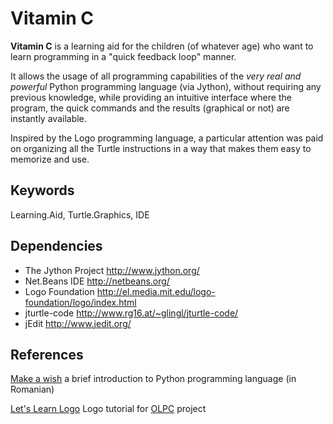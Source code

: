 # Vitamin C #
**Vitamin C** is a learning aid for the children (of whatever age) who want to learn programming in a "quick feedback loop" manner.

It allows the usage of all programming capabilities of the _very real and powerful_ Python programming language (via Jython), without requiring any previous knowledge, while providing an intuitive interface where the program, the quick commands and the results (graphical or not) are instantly available.

Inspired by the Logo programming language, a particular attention was paid on organizing all the Turtle instructions in a way that makes them easy to memorize and use.


## Keywords ##
Learning.Aid, Turtle.Graphics, IDE

## Dependencies ##
  * The Jython Project http://www.jython.org/
  * Net.Beans IDE http://netbeans.org/
  * Logo Foundation http://el.media.mit.edu/logo-foundation/logo/index.html
  * jturtle-code http://www.rg16.at/~glingl/jturtle-code/
  * jEdit http://www.jedit.org/

## References ##

[Make a wish](http://students.info.uaic.ro/~revista/nou/index.php?lang=ro&rev=01_04&rub=1Programare&art=Python) a brief introduction to Python programming language (in Romanian)

[Let's Learn Logo](http://www.israelsson.org/~lethe/logobook/0.5.2/) Logo tutorial for [OLPC](http://www.laptop.org/en/) project